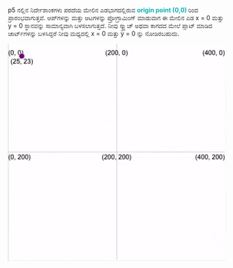 p5 ನಲ್ಲಿನ ನಿರ್ದೇಶಾಂಕಗಳು ಪರದೆಯ ಮೇಲಿನ ಎಡಭಾಗದಲ್ಲಿರುವ <span style="color: #0faeb0; font-weight: bold;"> origin point (0,0) </span> ರಿಂದ ಪ್ರಾರಂಭವಾಗುತ್ತವೆ. ಆಪ್‌ಗಳನ್ನು ಮತ್ತು ಆಟಗಳನ್ನು ಪ್ರೋಗ್ರಾಮಿಂಗ್ ಮಾಡುವಾಗ ಈ ಮೇಲಿನ ಎಡ x = 0 ಮತ್ತು y = 0 ಸ್ಥಾನವನ್ನು ಸಾಮಾನ್ಯವಾಗಿ ಬಳಸಲಾಗುತ್ತದೆ. ನೀವು ಸ್ಕ್ರ್ಯಾಚ್ ಅಥವಾ ಕಾಗದದ ಮೇಲೆ ಪ್ಲಾಟ್ ಮಾಡಿದ ಚಾರ್ಟ್‌ಗಳನ್ನು ಬಳಸಿದ್ದರೆ ನೀವು ಮಧ್ಯದಲ್ಲಿ x = 0 ಮತ್ತು y = 0 ನ್ನು ನೋಡಿರಬಹುದು.

![ಕ್ಯಾನ್ವಾಸ್‌ನ ಉದ್ದಕ್ಕೂ ಚಲಿಸುತ್ತಿರುವ ದೀರ್ಘವೃತ್ತವನ್ನು ತೋರಿಸುವ ಅನಿಮೇಟೆಡ್ gif. ಇದು ಚಲಿಸುವಾಗ ಅದರ ಪ್ರಸ್ತುತ x ಮತ್ತು y ನಿರ್ದೇಶಾಂಕಗಳನ್ನು ಪ್ರದರ್ಶಿಸಲಾಗುತ್ತದೆ.](images/coords_animation.gif)
